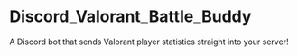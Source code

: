 # Discord_Valorant_Battle_Buddy
A Discord bot that sends Valorant player statistics straight into your server!
